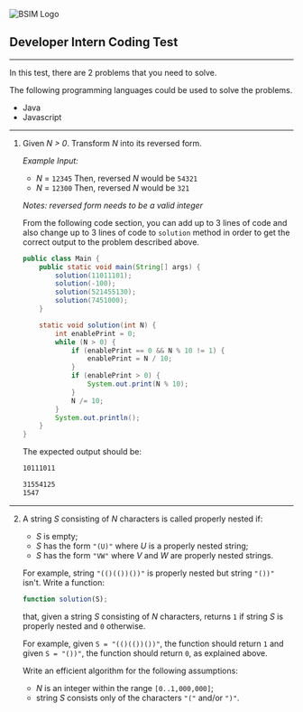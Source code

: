 ![BSIM Logo](https://www.banksinarmas.com/id/public/revamp/logoj.png;wa005ee3af0db84daa)


Developer Intern Coding Test
---
---

In this test, there are 2 problems that you need to solve.

The following programming languages could be used to solve the problems.
-   Java
-   Javascript

---

1.  Given _N > 0_. Transform _N_ into its reversed form.

    _Example Input:_
    *   _N_ = `12345`
        Then, reversed _N_ would be `54321`
    *   _N_ = `12300`
        Then, reversed _N_ would be `321`

    _Notes: reversed form needs to be a valid integer_
    
    From the following code section, you can add up to 3 lines of code and also change up to 3 lines of code to `solution` method in order to get the correct output to the problem described above.
    ```java
    public class Main {
        public static void main(String[] args) {
            solution(11011101);
            solution(-100);
            solution(521455130);
            solution(7451000);
        }
    
        static void solution(int N) {
            int enablePrint = 0;
            while (N > 0) {
                if (enablePrint == 0 && N % 10 != 1) {
                    enablePrint = N / 10;
                }
                if (enablePrint > 0) {
                    System.out.print(N % 10);
                }
                N /= 10;
            }
            System.out.println();
        }
    }
    ```
    
    The expected output should be:
    ```bash
    10111011

    31554125
    1547
    ```
    
---
    
2.  A string _S_ consisting of _N_ characters is called properly nested if:
    -   _S_ is empty;
    -   _S_ has the form `"(U)"` where _U_ is a properly nested string;
    -   _S_ has the form `"VW"` where _V_ and _W_ are properly nested strings.
    
    For example, string `"(()(())())"` is properly nested but string `"())"` isn't.
    Write a function:
    
    ```javascript
    function solution(S);
    ```
    
    that, given a string _S_ consisting of _N_ characters, returns `1` if string _S_ is properly nested and `0` otherwise.
    
    For example, given `S = "(()(())())"`, the function should return `1` and given `S = "())"`, the function should return `0`, as explained above.
    
    Write an efficient algorithm for the following assumptions:
    -   _N_ is an integer within the range `[0..1,000,000]`;
    -   string _S_ consists only of the characters `"("` and/or `")"`.
